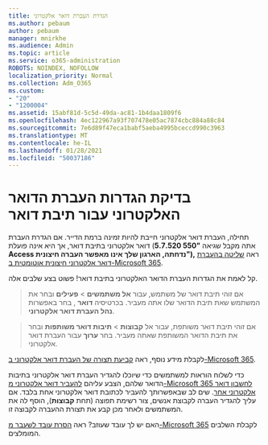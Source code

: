 ```yaml
---
title: הגדרת העברת דואר אלקטרוני
ms.author: pebaum
author: pebaum
manager: mnirkhe
ms.audience: Admin
ms.topic: article
ms.service: o365-administration
ROBOTS: NOINDEX, NOFOLLOW
localization_priority: Normal
ms.collection: Adm_O365
ms.custom:
- "20"
- "1200004"
ms.assetid: 15abf81d-5c5d-49da-ac81-1b4daa1809f6
ms.openlocfilehash: 4ec122967a93f707478e05ac7874cbc884a88c84
ms.sourcegitcommit: 7e6d89f47eca1babf5aeba4995bceccd990c3963
ms.translationtype: MT
ms.contentlocale: he-IL
ms.lasthandoff: 01/28/2021
ms.locfileid: "50037186"
---
```

# <a name="check-the-email-forwarding-settings-for-a-mailbox"></a>בדיקת הגדרות העברת הדואר האלקטרוני עבור תיבת דואר

תחילה, העברת דואר אלקטרוני חייבת להיות זמינה ברמת הדייר. אם הגדרת העברת דואר אלקטרוני בתיבת דואר, אך היא אינה פועלת (אתה מקבל שגיאה **"550 5.7.520 Access נדחתה, הארגון שלך אינו מאפשר העברה חיצונית"),** ראה [שליטה בהעברת דואר אלקטרוני חיצונית אוטומטית ב-Microsoft 365](https://docs.microsoft.com/microsoft-365/security/office-365-security/external-email-forwarding?view=o365-worldwide).

קל לאמת את הגדרות העברת הדואר האלקטרוני בתיבת דואר! פשוט בצע שלבים אלה.
  
> אם זוהי תיבת דואר של משתמש, עבור **אל משתמשים** \> **פעילים** ובחר את המשתמש שאת תיבת הדואר שלו אתה מעביר. בכרטיסיה **דואר** , בחר באפשרות **נהל העברת דואר אלקטרוני**.

> אם זוהי תיבת דואר משותפת, עבור אל **קבוצות** \> **תיבות דואר משותפות** ובחר את תיבת הדואר המשותפת שאתה מעביר. בחר **ערוך** עבור העברת דואר אלקטרוני.

לקבלת מידע נוסף, ראה [קביעת תצורה של העברת דואר אלקטרוני ב-Microsoft 365](https://docs.microsoft.com/microsoft-365/admin/email/configure-email-forwarding).
  
כדי לשלוח הוראות למשתמשים כדי שיוכלו להגדיר העברת דואר אלקטרוני בתיבות הדואר שלהם, הצבע עליהם [להעביר דואר אלקטרוני מ-Microsoft 365 לחשבון דואר אלקטרוני אחר](https://support.office.com/article/Forward-email-from-Office-365-to-another-email-account-1ed4ee1e-74f8-4f53-a174-86b748ff6a0e). שים לב שבאפשרותך להעביר לכתובת דואר אלקטרוני אחת בלבד. אם עליך להגדיר העברה לקבוצת אנשים, צור רשימת תפוצה (תחת **קבוצות**), הוסף לה את המשתמשים ולאחר מכן קבע את תצורת ההעברה לקבוצה זו.
  
האם יש לך עובד שעוזב? ראה [הסרת עובד לשעבר מ-Microsoft 365](https://docs.microsoft.com/microsoft-365/admin/add-users/remove-former-employee) לקבלת השלבים המומלצים.